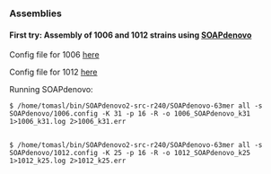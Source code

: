 ### Assemblies

#### First try: Assembly of 1006 and 1012 strains using [SOAPdenovo](http://soap.genomics.org.cn/soapdenovo.html)

Config file for 1006 [here](https://github.com/The-Bioinformatics-Group/Debaryomyces_hansenii/blob/master/Work_files/merce_assemblies_workfolder/06_and_12_first_test/1006.config)

Config file for 1012 [here](https://github.com/The-Bioinformatics-Group/Debaryomyces_hansenii/blob/master/Work_files/merce_assemblies_workfolder/06_and_12_first_test/1012.config)

Running SOAPdenovo:

	$ /home/tomasl/bin/SOAPdenovo2-src-r240/SOAPdenovo-63mer all -s SOAPdenovo/1006.config -K 31 -p 16 -R -o 1006_SOAPdenovo_k31 1>1006_k31.log 2>1006_k31.err


	$ /home/tomasl/bin/SOAPdenovo2-src-r240/SOAPdenovo-63mer all -s SOAPdenovo/1012.config -K 25 -p 16 -R -o 1012_SOAPdenovo_k25 1>1012_k25.log 2>1012_k25.err


